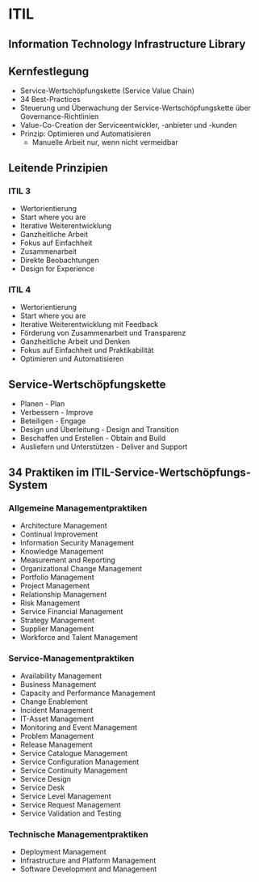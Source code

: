 # ITIL

## Information Technology Infrastructure Library

## Kernfestlegung
- Service-Wertschöpfungskette (Service Value Chain)
- 34 Best-Practices
- Steuerung und Überwachung der Service-Wertschöpfungskette über Governance-Richtlinien
- Value-Co-Creation der Serviceentwickler, -anbieter und -kunden
- Prinzip: Optimieren und Automatisieren
  - Manuelle Arbeit nur, wenn nicht vermeidbar
 
## Leitende Prinzipien

### ITIL 3
- Wertorientierung
- Start where you are
- Iterative Weiterentwicklung
- Ganzheitliche Arbeit
- Fokus auf Einfachheit
- Zusammenarbeit
- Direkte Beobachtungen
- Design for Experience

### ITIL 4
- Wertorientierung
- Start where you are
- Iterative Weiterentwicklung mit Feedback
- Förderung von Zusammenarbeit und Transparenz
- Ganzheitliche Arbeit und Denken
- Fokus auf Einfachheit und Praktikabilität
- Optimieren und Automatisieren

## Service-Wertschöpfungskette
- Planen - Plan
- Verbessern - Improve
- Beteiligen - Engage
- Design und Überleitung - Design and Transition
- Beschaffen und Erstellen - Obtain and Build
- Ausliefern und Unterstützen - Deliver and Support

## 34 Praktiken im ITIL-Service-Wertschöpfungs-System

### Allgemeine Managementpraktiken
- Architecture Management
- Continual Improvement
- Information Security Management
- Knowledge Management
- Measurement and Reporting
- Organizational Change Management
- Portfolio Management
- Project Management
- Relationship Management
- Risk Management
- Service Financial Management
- Strategy Management
- Supplier Management
- Workforce and Talent Management

### Service-Managementpraktiken
- Availability Management
- Business Management
- Capacity and Performance Management
- Change Enablement
- Incident Management
- IT-Asset Management
- Monitoring and Event Management
- Problem Management
- Release Management
- Service Catalogue Management
- Service Configuration Management
- Service Continuity Management
- Service Design
- Service Desk
- Service Level Management
- Service Request Management
- Service Validation and Testing

### Technische Managementpraktiken
- Deployment Management
- Infrastructure and Platform Management
- Software Development and Management

